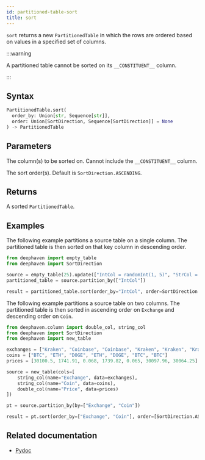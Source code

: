 ```yaml
---
id: partitioned-table-sort
title: sort
---
```


`sort` returns a new `PartitionedTable` in which the rows are ordered based on values in a specified set of columns.

:::warning

A partitioned table cannot be sorted on its `__CONSTITUENT__` column.

:::

## Syntax

```python syntax
PartitionedTable.sort(
  order_by: Union[str, Sequence[str]],
  order: Union[SortDirection, Sequence[SortDirection]] = None
) -> PartitionedTable
```

## Parameters

<ParamTable>
<Param name="order_by" type="Union[str, Sequence[str]]">

The column(s) to be sorted on. Cannot include the `__CONSTITUENT__` column.

</Param>
<Param name="order" type="Union[SortDirection, Sequence[SortDirection]]">

The sort order(s). Default is `SortDirection.ASCENDING`.

</Param>
</ParamTable>

## Returns

A sorted `PartitionedTable`.

## Examples

The following example partitions a source table on a single column. The partitioned table is then sorted on that key column in descending order.

```python order=result,source
from deephaven import empty_table
from deephaven import SortDirection

source = empty_table(25).update(["IntCol = randomInt(1, 5)", "StrCol = `value`"])
partitioned_table = source.partition_by(["IntCol"])

result = partitioned_table.sort(order_by="IntCol", order=SortDirection.DESCENDING).table
```

The following example partitions a source table on two columns. The partitioned table is then sorted in ascending order on `Exchange` and descending order on `Coin`.

```python order=result,source
from deephaven.column import double_col, string_col
from deephaven import SortDirection
from deephaven import new_table

exchanges = ["Kraken", "Coinbase", "Coinbase", "Kraken", "Kraken", "Kraken", "Coinbase"]
coins = ["BTC", "ETH", "DOGE", "ETH", "DOGE", "BTC", "BTC"]
prices = [30100.5, 1741.91, 0.068, 1739.82, 0.065, 30097.96, 30064.25]

source = new_table(cols=[
    string_col(name="Exchange", data=exchanges),
    string_col(name="Coin", data=coins),
    double_col(name="Price", data=prices)
])

pt = source.partition_by(by=["Exchange", "Coin"])

result = pt.sort(order_by=["Exchange", "Coin"], order=[SortDirection.ASCENDING, SortDirection.DESCENDING]).table
```

## Related documentation

- [Pydoc](https://deephaven.io/core/pydoc/code/deephaven.table.html#deephaven.table.PartitionedTable.sort)
